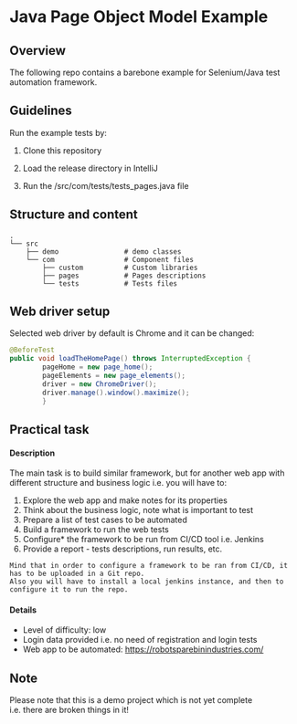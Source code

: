 # Java Page Object Model Example

## Overview
The following repo contains a barebone example for Selenium/Java test automation framework.

## Guidelines
Run the example tests by:

1. Clone this repository

2. Load the release directory in IntelliJ

3. Run the /src/com/tests/tests_pages.java file

## Structure and content
```
.
└── src
    ├── demo                # demo classes
    └── com                 # Component files
        ├── custom          # Custom libraries
        ├── pages           # Pages descriptions
        └── tests           # Tests files
```
     

## Web driver setup
Selected web driver by default is Chrome and it can be changed:

```java
@BeforeTest
public void loadTheHomePage() throws InterruptedException {
        pageHome = new page_home();
        pageElements = new page_elements();
        driver = new ChromeDriver();
        driver.manage().window().maximize();
        }
```


## Practical task

#### Description
The main task is to build similar framework, but for another web app with different structure and business logic i.e. you will have to:

1. Explore the web app and make notes for its properties
2. Think about the business logic, note what is important to test
3. Prepare a list of test cases to be automated
4. Build a framework to run the web tests
5. Configure* the framework to be run from CI/CD tool i.e. Jenkins
6. Provide a report - tests descriptions, run results, etc.

```
Mind that in order to configure a framework to be ran from CI/CD, it has to be uploaded in a Git repo.
Also you will have to install a local jenkins instance, and then to configure it to run the repo.
```

#### Details
- Level of difficulty: low
- Login data provided i.e. no need of registration and login tests
- Web app to be automated: https://robotsparebinindustries.com/

## Note
Please note that this is a demo project which is not yet complete <br> i.e. there are broken things in it!